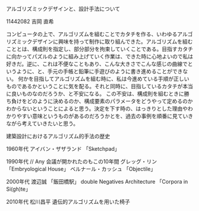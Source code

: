アルゴリズミックデザインと、設計手法について

11442082 吉岡 直希


コンピュータの上で、アルゴリズムを組むことでカタチを作る、いわゆるアルゴリズミックデザインに興味を持って制作に取り組んできた。アルゴリズムを組むこととは、構成則を指定し、部分部分を拘束していくことである。目指すカタチに向かってパズルのように組み上げていく作業は、できた時に心地よいので私は好きだ。逆に、これは不便なこともあり、こんな大きさでこんな感じの曲線でというように、と、手元の手帳と鉛筆に手遊びのように書き進めることができない。
何かを目指してアルゴリズムを組む時に、私は今進めている手順が正しいものであるかということに気を配る。それと同時に、目指しているカタチが本当に良いものなのだろうか、と不安になる。
この不安は、構成則を組むときに勝ち負けをどのように決めるのか、構成要素のパラメータをどうやって定めるのかわからないということによると思う。決定を下す時の、はっきりとした理由やわかりやすい意味というものがあるのだろうかとを、過去の事例を順番に見ていきながら考えていきたいと思う。

建築設計におけるアルゴリズム的手法の歴史

1960年代
アイバン・ザザランド
「Sketchpad」

1990年代 // Any 会議が開かれたのもこの10年間
グレッグ・リン
「Embryological House」
ベルナール・カッシュ
「Objectile」


2000年代
渡辺誠
「飯田橋駅」
double Negatives Architecture
「Corpora in Si(gh)te」

2010年代
松川昌平
遺伝的アルゴリズムを用いた椅子
